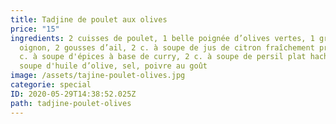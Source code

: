 ```yaml
---
title: Tadjine de poulet aux olives
price: "15"
ingredients: 2 cuisses de poulet, 1 belle poignée d’olives vertes, 1 gros
  oignon, 2 gousses d’ail, 2 c. à soupe de jus de citron fraîchement pressé, 2
  c. à soupe d'épices à base de curry, 2 c. à soupe de persil plat haché, 3 c. à
  soupe d'huile d’olive, sel, poivre au goût
image: /assets/tajine-poulet-olives.jpg
categorie: special
ID: 2020-05-29T14:38:52.025Z
path: tadjine-poulet-olives
---
```

